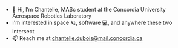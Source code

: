 - 👋 Hi, I’m Chantelle, MASc student at the Concordia University Aerospace Robotics Laboratory
- I'm interested in space 🪐, software 💻, and anywhere these two intersect
- 📫 Reach me at chantelle.dubois@mail.concordia.ca

<!---
d-chante/d-chante is a ✨ special ✨ repository because its `README.md` (this file) appears on your GitHub profile.
You can click the Preview link to take a look at your changes.
--->
